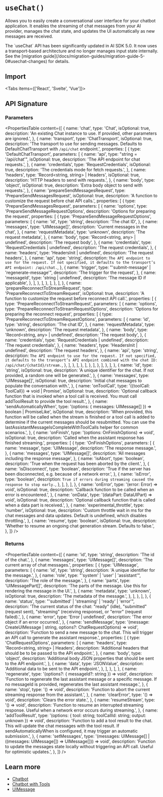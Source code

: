 
# `useChat()`

Allows you to easily create a conversational user interface for your chatbot application. It enables the streaming of chat messages from your AI provider, manages the chat state, and updates the UI automatically as new messages are received.

<Note>
  The `useChat` API has been significantly updated in AI SDK 5.0. It now uses a
  transport-based architecture and no longer manages input state internally. See
  the [migration
  guide](/docs/migration-guides/migration-guide-5-0#usechat-changes) for
  details.
</Note>

## Import

<Tabs items={['React', 'Svelte', 'Vue']}>
  <Tab>
    <Snippet
      text="import { useChat } from '@ai-sdk/react'"
      dark
      prompt={false}
    />
  </Tab>
  <Tab>
    <Snippet text="import { Chat } from '@ai-sdk/svelte'" dark prompt={false} />
  </Tab>
  <Tab>
    <Snippet text="import { Chat } from '@ai-sdk/vue'" dark prompt={false} />
  </Tab>
</Tabs>

## API Signature

### Parameters

<PropertiesTable
  content={[
    {
      name: 'chat',
      type: 'Chat<UIMessage>',
      isOptional: true,
      description:
        'An existing Chat instance to use. If provided, other parameters are ignored.',
    },
    {
      name: 'transport',
      type: 'ChatTransport',
      isOptional: true,
      description:
        'The transport to use for sending messages. Defaults to DefaultChatTransport with `/api/chat` endpoint.',
      properties: [
        {
          type: 'DefaultChatTransport',
          parameters: [
            {
              name: 'api',
              type: "string = '/api/chat'",
              isOptional: true,
              description: 'The API endpoint for chat requests.',
            },
            {
              name: 'credentials',
              type: 'RequestCredentials',
              isOptional: true,
              description: 'The credentials mode for fetch requests.',
            },
            {
              name: 'headers',
              type: 'Record<string, string> | Headers',
              isOptional: true,
              description: 'HTTP headers to send with requests.',
            },
            {
              name: 'body',
              type: 'object',
              isOptional: true,
              description: 'Extra body object to send with requests.',
            },
            {
              name: 'prepareSendMessagesRequest',
              type: 'PrepareSendMessagesRequest',
              isOptional: true,
              description:
                'A function to customize the request before chat API calls.',
              properties: [
                {
                  type: 'PrepareSendMessagesRequest',
                  parameters: [
                    {
                      name: 'options',
                      type: 'PrepareSendMessageRequestOptions',
                      description: 'Options for preparing the request',
                      properties: [
                        {
                          type: 'PrepareSendMessageRequestOptions',
                          parameters: [
                            {
                              name: 'id',
                              type: 'string',
                              description: 'The chat ID',
                            },
                            {
                              name: 'messages',
                              type: 'UIMessage[]',
                              description: 'Current messages in the chat',
                            },
                            {
                              name: 'requestMetadata',
                              type: 'unknown',
                              description: 'The request metadata',
                            },
                            {
                              name: 'body',
                              type: 'Record<string, any> | undefined',
                              description: 'The request body',
                            },
                            {
                              name: 'credentials',
                              type: 'RequestCredentials | undefined',
                              description: 'The request credentials',
                            },
                            {
                              name: 'headers',
                              type: 'HeadersInit | undefined',
                              description: 'The request headers',
                            },
                            {
                              name: 'api',
                              type: 'string',
                              description: `The API endpoint to use for the request. If not specified, it defaults to the transport’s API endpoint: /api/chat.`,
                            },
                            {
                              name: 'trigger',
                              type: "'submit-message' | 'regenerate-message'",
                              description: 'The trigger for the request',
                            },
                            {
                              name: 'messageId',
                              type: 'string | undefined',
                              description: 'The message ID if applicable',
                            },
                          ],
                        },
                      ],
                    },
                  ],
                },
              ],
            },
            {
              name: 'prepareReconnectToStreamRequest',
              type: 'PrepareReconnectToStreamRequest',
              isOptional: true,
              description:
                'A function to customize the request before reconnect API call.',
              properties: [
                {
                  type: 'PrepareReconnectToStreamRequest',
                  parameters: [
                    {
                      name: 'options',
                      type: 'PrepareReconnectToStreamRequestOptions',
                      description:
                        'Options for preparing the reconnect request',
                      properties: [
                        {
                          type: 'PrepareReconnectToStreamRequestOptions',
                          parameters: [
                            {
                              name: 'id',
                              type: 'string',
                              description: 'The chat ID',
                            },
                            {
                              name: 'requestMetadata',
                              type: 'unknown',
                              description: 'The request metadata',
                            },
                            {
                              name: 'body',
                              type: 'Record<string, any> | undefined',
                              description: 'The request body',
                            },
                            {
                              name: 'credentials',
                              type: 'RequestCredentials | undefined',
                              description: 'The request credentials',
                            },
                            {
                              name: 'headers',
                              type: 'HeadersInit | undefined',
                              description: 'The request headers',
                            },
                            {
                              name: 'api',
                              type: 'string',
                              description: `The API endpoint to use for the request. If not specified, it defaults to the transport’s API endpoint combined with the chat ID: /api/chat/{chatId}/stream.`,
                            },
                          ],
                        },
                      ],
                    },
                  ],
                },
              ],
            },
          ],
        },
      ],
    },
    {
      name: 'id',
      type: 'string',
      isOptional: true,
      description:
        'A unique identifier for the chat. If not provided, a random one will be generated.',
    },
    {
      name: 'messages',
      type: 'UIMessage[]',
      isOptional: true,
      description: 'Initial chat messages to populate the conversation with.',
    },
    {
      name: 'onToolCall',
      type: '({toolCall: ToolCall}) => void | Promise<void>',
      isOptional: true,
      description:
        'Optional callback function that is invoked when a tool call is received. You must call addToolResult to provide the tool result.',
    },
    {
      name: 'sendAutomaticallyWhen',
      type: '(options: { messages: UIMessage[] }) => boolean | PromiseLike<boolean>',
      isOptional: true,
      description:
        'When provided, this function will be called when the stream is finished or a tool call is added to determine if the current messages should be resubmitted. You can use the lastAssistantMessageIsCompleteWithToolCalls helper for common scenarios.',
    },
    {
      name: 'onFinish',
      type: '(options: OnFinishOptions) => void',
      isOptional: true,
      description: 'Called when the assistant response has finished streaming.',
      properties: [
        {
          type: 'OnFinishOptions',
          parameters: [
            {
              name: 'message',
              type: 'UIMessage',
              description: 'The response message.',
            },
            {
              name: 'messages',
              type: 'UIMessage[]',
              description: 'All messages including the response message',
            },
            {
              name: 'isAbort',
              type: 'boolean',
              description:
                'True when the request has been aborted by the client.',
            },
            {
              name: 'isDisconnect',
              type: 'boolean',
              description:
                'True if the server has been disconnected, e.g. because of a network error.',
            },
            {
              name: 'isError',
              type: 'boolean',
              description: `True if errors during streaming caused the response to stop early.`,
            },
          ],
        },
      ],
    },
    {
      name: 'onError',
      type: '(error: Error) => void',
      isOptional: true,
      description:
        'Callback function to be called when an error is encountered.',
    },
    {
      name: 'onData',
      type: '(dataPart: DataUIPart) => void',
      isOptional: true,
      description:
        'Optional callback function that is called when a data part is received.',
    },
    {
      name: 'experimental_throttle',
      type: 'number',
      isOptional: true,
      description:
        'Custom throttle wait in ms for the chat messages and data updates. Default is undefined, which disables throttling.',
    },
    {
      name: 'resume',
      type: 'boolean',
      isOptional: true,
      description:
        'Whether to resume an ongoing chat generation stream. Defaults to false.',
    },
  ]}
/>

### Returns

<PropertiesTable
  content={[
    {
      name: 'id',
      type: 'string',
      description: 'The id of the chat.',
    },
    {
      name: 'messages',
      type: 'UIMessage[]',
      description: 'The current array of chat messages.',
      properties: [
        {
          type: 'UIMessage',
          parameters: [
            {
              name: 'id',
              type: 'string',
              description: 'A unique identifier for the message.',
            },
            {
              name: 'role',
              type: "'system' | 'user' | 'assistant'",
              description: 'The role of the message.',
            },
            {
              name: 'parts',
              type: 'UIMessagePart[]',
              description:
                'The parts of the message. Use this for rendering the message in the UI.',
            },
            {
              name: 'metadata',
              type: 'unknown',
              isOptional: true,
              description: 'The metadata of the message.',
            },
          ],
        },
      ],
    },
    {
      name: 'status',
      type: "'submitted' | 'streaming' | 'ready' | 'error'",
      description:
        'The current status of the chat: "ready" (idle), "submitted" (request sent), "streaming" (receiving response), or "error" (request failed).',
    },
    {
      name: 'error',
      type: 'Error | undefined',
      description: 'The error object if an error occurred.',
    },
    {
      name: 'sendMessage',
      type: '(message: CreateUIMessage | string, options?: ChatRequestOptions) => void',
      description:
        'Function to send a new message to the chat. This will trigger an API call to generate the assistant response.',
      properties: [
        {
          type: 'ChatRequestOptions',
          parameters: [
            {
              name: 'headers',
              type: 'Record<string, string> | Headers',
              description:
                'Additional headers that should be to be passed to the API endpoint.',
            },
            {
              name: 'body',
              type: 'object',
              description:
                'Additional body JSON properties that should be sent to the API endpoint.',
            },
            {
              name: 'data',
              type: 'JSONValue',
              description: 'Additional data to be sent to the API endpoint.',
            },
          ],
        },
      ],
    },
    {
      name: 'regenerate',
      type: '(options?: { messageId?: string }) => void',
      description:
        'Function to regenerate the last assistant message or a specific message. If no messageId is provided, regenerates the last assistant message.',
    },
    {
      name: 'stop',
      type: '() => void',
      description:
        'Function to abort the current streaming response from the assistant.',
    },
    {
      name: 'clearError',
      type: '() => void',
      description: 'Clears the error state.',
    },
    {
      name: 'resumeStream',
      type: '() => void',
      description:
        'Function to resume an interrupted streaming response. Useful when a network error occurs during streaming.',
    },
    {
      name: 'addToolResult',
      type: '(options: { tool: string; toolCallId: string; output: unknown }) => void',
      description:
        'Function to add a tool result to the chat. This will update the chat messages with the tool result. If sendAutomaticallyWhen is configured, it may trigger an automatic submission.',
    },
    {
      name: 'setMessages',
      type: '(messages: UIMessage[] | ((messages: UIMessage[]) => UIMessage[])) => void',
      description:
        'Function to update the messages state locally without triggering an API call. Useful for optimistic updates.',
    },
  ]}
/>

## Learn more

- [Chatbot](/docs/ai-sdk-ui/chatbot)
- [Chatbot with Tools](/docs/ai-sdk-ui/chatbot-with-tool-calling)
- [UIMessage](/docs/reference/ai-sdk-core/ui-message)
